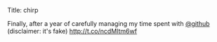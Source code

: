 Title: chirp

Finally, after a year of carefully managing my time spent with <a href="http://twitter.com/github">@github</a> (disclaimer: it's fake) <a href="http://t.co/ncdMItm6wf">http://t.co/ncdMItm6wf</a>

